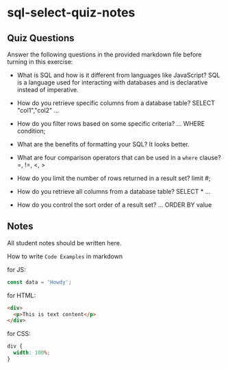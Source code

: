 # sql-select-quiz-notes

## Quiz Questions

Answer the following questions in the provided markdown file before turning in this exercise:

- What is SQL and how is it different from languages like JavaScript?
  SQL is a language used for interacting with databases and is declarative instead of imperative.

- How do you retrieve specific columns from a database table?
  SELECT "col1","col2" ...

- How do you filter rows based on some specific criteria?
  ... WHERE condition;

- What are the benefits of formatting your SQL?
  It looks better.

- What are four comparison operators that can be used in a `where` clause?
  =, !=, <, >

- How do you limit the number of rows returned in a result set?
  limit #;

- How do you retrieve all columns from a database table?
  SELECT \* ...

- How do you control the sort order of a result set?
  ... ORDER BY value

## Notes

All student notes should be written here.

How to write `Code Examples` in markdown

for JS:

```javascript
const data = 'Howdy';
```

for HTML:

```html
<div>
  <p>This is text content</p>
</div>
```

for CSS:

```css
div {
  width: 100%;
}
```
